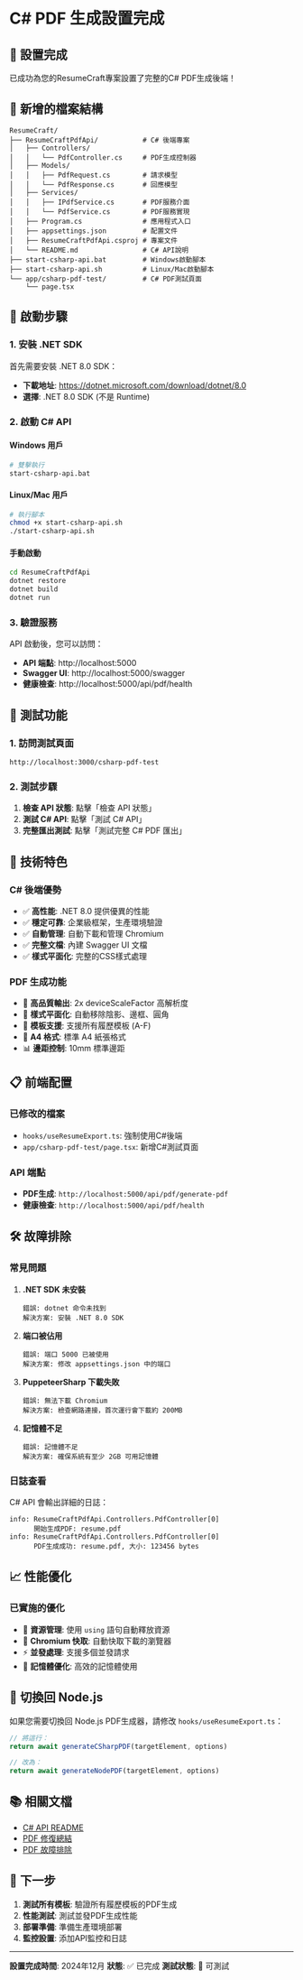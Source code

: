 # C# PDF 生成設置完成

## 🎉 設置完成

已成功為您的ResumeCraft專案設置了完整的C# PDF生成後端！

## 📁 新增的檔案結構

```
ResumeCraft/
├── ResumeCraftPdfApi/           # C# 後端專案
│   ├── Controllers/
│   │   └── PdfController.cs     # PDF生成控制器
│   ├── Models/
│   │   ├── PdfRequest.cs        # 請求模型
│   │   └── PdfResponse.cs       # 回應模型
│   ├── Services/
│   │   ├── IPdfService.cs       # PDF服務介面
│   │   └── PdfService.cs        # PDF服務實現
│   ├── Program.cs               # 應用程式入口
│   ├── appsettings.json         # 配置文件
│   ├── ResumeCraftPdfApi.csproj # 專案文件
│   └── README.md                # C# API說明
├── start-csharp-api.bat         # Windows啟動腳本
├── start-csharp-api.sh          # Linux/Mac啟動腳本
└── app/csharp-pdf-test/         # C# PDF測試頁面
    └── page.tsx
```

## 🚀 啟動步驟

### 1. 安裝 .NET SDK

首先需要安裝 .NET 8.0 SDK：
- **下載地址**: https://dotnet.microsoft.com/download/dotnet/8.0
- **選擇**: .NET 8.0 SDK (不是 Runtime)

### 2. 啟動 C# API

#### Windows 用戶
```bash
# 雙擊執行
start-csharp-api.bat
```

#### Linux/Mac 用戶
```bash
# 執行腳本
chmod +x start-csharp-api.sh
./start-csharp-api.sh
```

#### 手動啟動
```bash
cd ResumeCraftPdfApi
dotnet restore
dotnet build
dotnet run
```

### 3. 驗證服務

API 啟動後，您可以訪問：
- **API 端點**: http://localhost:5000
- **Swagger UI**: http://localhost:5000/swagger
- **健康檢查**: http://localhost:5000/api/pdf/health

## 🧪 測試功能

### 1. 訪問測試頁面
```
http://localhost:3000/csharp-pdf-test
```

### 2. 測試步驟
1. **檢查 API 狀態**: 點擊「檢查 API 狀態」
2. **測試 C# API**: 點擊「測試 C# API」
3. **完整匯出測試**: 點擊「測試完整 C# PDF 匯出」

## 🔧 技術特色

### C# 後端優勢
- ✅ **高性能**: .NET 8.0 提供優異的性能
- ✅ **穩定可靠**: 企業級框架，生產環境驗證
- ✅ **自動管理**: 自動下載和管理 Chromium
- ✅ **完整文檔**: 內建 Swagger UI 文檔
- ✅ **樣式平面化**: 完整的CSS樣式處理

### PDF 生成功能
- 📄 **高品質輸出**: 2x deviceScaleFactor 高解析度
- 🎨 **樣式平面化**: 自動移除陰影、邊框、圓角
- 📱 **模板支援**: 支援所有履歷模板 (A-F)
- 🔧 **A4 格式**: 標準 A4 紙張格式
- 📊 **邊距控制**: 10mm 標準邊距

## 📋 前端配置

### 已修改的檔案
- `hooks/useResumeExport.ts`: 強制使用C#後端
- `app/csharp-pdf-test/page.tsx`: 新增C#測試頁面

### API 端點
- **PDF生成**: `http://localhost:5000/api/pdf/generate-pdf`
- **健康檢查**: `http://localhost:5000/api/pdf/health`

## 🛠️ 故障排除

### 常見問題

1. **.NET SDK 未安裝**
   ```
   錯誤: dotnet 命令未找到
   解決方案: 安裝 .NET 8.0 SDK
   ```

2. **端口被佔用**
   ```
   錯誤: 端口 5000 已被使用
   解決方案: 修改 appsettings.json 中的端口
   ```

3. **PuppeteerSharp 下載失敗**
   ```
   錯誤: 無法下載 Chromium
   解決方案: 檢查網路連接，首次運行會下載約 200MB
   ```

4. **記憶體不足**
   ```
   錯誤: 記憶體不足
   解決方案: 確保系統有至少 2GB 可用記憶體
   ```

### 日誌查看
C# API 會輸出詳細的日誌：
```
info: ResumeCraftPdfApi.Controllers.PdfController[0]
      開始生成PDF: resume.pdf
info: ResumeCraftPdfApi.Controllers.PdfController[0]
      PDF生成成功: resume.pdf, 大小: 123456 bytes
```

## 📈 性能優化

### 已實施的優化
- 🔄 **資源管理**: 使用 `using` 語句自動釋放資源
- 💾 **Chromium 快取**: 自動快取下載的瀏覽器
- ⚡ **並發處理**: 支援多個並發請求
- 🎯 **記憶體優化**: 高效的記憶體使用

## 🔄 切換回 Node.js

如果您需要切換回 Node.js PDF生成器，請修改 `hooks/useResumeExport.ts`：

```typescript
// 將這行：
return await generateCSharpPDF(targetElement, options)

// 改為：
return await generateNodePDF(targetElement, options)
```

## 📚 相關文檔

- [C# API README](./ResumeCraftPdfApi/README.md)
- [PDF 修復總結](./PDF_FIX_SUMMARY.md)
- [PDF 故障排除](./PDF_TROUBLESHOOTING.md)

## 🎯 下一步

1. **測試所有模板**: 驗證所有履歷模板的PDF生成
2. **性能測試**: 測試並發PDF生成性能
3. **部署準備**: 準備生產環境部署
4. **監控設置**: 添加API監控和日誌

---

**設置完成時間**: 2024年12月
**狀態**: ✅ 已完成
**測試狀態**: 🧪 可測試 